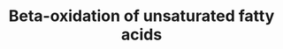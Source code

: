 ---
annotations:
- id: PW:0000738
  parent: classic metabolic pathway
  type: Pathway Ontology
  value: fatty acid beta degradation pathway
authors:
- Evelo
- MaintBot
- Christine Chichester
- Egonw
- Eweitz
- Mkutmon
description: ''
last-edited: 2021-06-04
organisms:
- Rattus norvegicus
redirect_from:
- /index.php/Pathway:WP418
- /instance/WP418
- /instance/WP418_r118918
revision: r118918
schema-jsonld:
- '@context': https://schema.org/
  '@id': https://wikipathways.github.io/pathways/WP418.html
  '@type': Dataset
  creator:
    '@type': Organization
    name: WikiPathways
  description: ''
  keywords:
  - 2-trans-4-cis-decadienoyl-CoA
  - 3-trans-decenoyl-CoA
  - 4-cis-decenoyl-CoA
  - Acadl
  - Acadm
  - Acetyl-CoA
  - Dci
  - Decr1
  - Hadha
  - Hadhb
  - Linoleoyl-CoA
  - cis,cis-3,6-Dodecadienoyl-CoA
  - trans,cis-Lauro-2,6-dienoyl-CoA
  - trans-dec-2-enoyl-CoA
  license: CC0
  name: Beta-oxidation of unsaturated fatty acids
seo: CreativeWork
title: Beta-oxidation of unsaturated fatty acids
wpid: WP418
---
